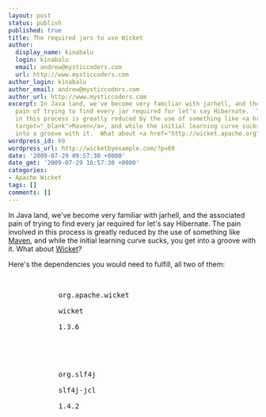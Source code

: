 ```yaml
---
layout: post
status: publish
published: true
title: The required jars to use Wicket
author:
  display_name: kinabalu
  login: kinabalu
  email: andrew@mysticcoders.com
  url: http://www.mysticcoders.com
author_login: kinabalu
author_email: andrew@mysticcoders.com
author_url: http://www.mysticcoders.com
excerpt: In Java land, we've become very familiar with jarhell, and the associated
  pain of trying to find every jar required for let's say Hibernate.  The pain involved
  in this process is greatly reduced by the use of something like <a href="http://maven.apache.org"
  target="_blank">Maven</a>, and while the initial learning curve sucks, you get
  into a groove with it.  What about <a href="http://wicket.apache.org" target="_blank">Wicket</a>?
wordpress_id: 69
wordpress_url: http://wicketbyexample.com/?p=69
date: '2009-07-29 09:57:30 +0000'
date_gmt: '2009-07-29 16:57:30 +0000'
categories:
- Apache Wicket
tags: []
comments: []
---
```

In Java land, we've become very familiar with jarhell, and the associated pain of trying to find every jar required for let's say Hibernate.  The pain involved in this process is greatly reduced by the use of something like <a href="http://maven.apache.org" target="_blank">Maven</a>, and while the initial learning curve sucks, you get into a groove with it.  What about <a href="http://wicket.apache.org" target="_blank">Wicket</a>?<a id="more"></a><a id="more-69"></a>

Here's the dependencies you would need to fulfill, all two of them:

<pre lang="xml" colla="+">
        <dependency><br />
            <groupId>org.apache.wicket</groupId><br />
            <artifactId>wicket</artifactId><br />
            <version>1.3.6</version><br />
        </dependency><br />
        <dependency><br />
            <groupId>org.slf4j</groupId><br />
            <artifactId>slf4j-jcl</artifactId><br />
            <version>1.4.2</version><br />
        </dependency><br />
</pre>

